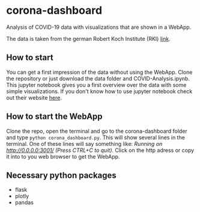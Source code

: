 # corona-dashboard
Analysis of COVID-19 data with visualizations that are shown in a WebApp.

The data is taken from the german Robert Koch Institute (RKI) [link](https://www.rki.de/DE/Content/InfAZ/N/Neuartiges_Coronavirus/nCoV.html). 

## How to start
You can get a first impression of the data without using the WebApp. Clone the repository or just download the data folder and COVID-Analysis.ipynb. This jupyter notebook gives you a first overview over the data with some simple visualizations. If you don't know how to use jupyter notebook check out their website [here](https://jupyter.org/).

## How to start the WebApp
Clone the repo, open the terminal and go to the corona-dashboard folder and type `python corona_dashboard.py`. This will show several lines in the terminal. 
One of these lines will say something like: *Running on http://0.0.0.0:3001/ (Press CTRL+C to quit)*.
Click on the http adress or copy it into to you web browser to get the WebApp.

## Necessary python packages

* flask
* plotly
* pandas
